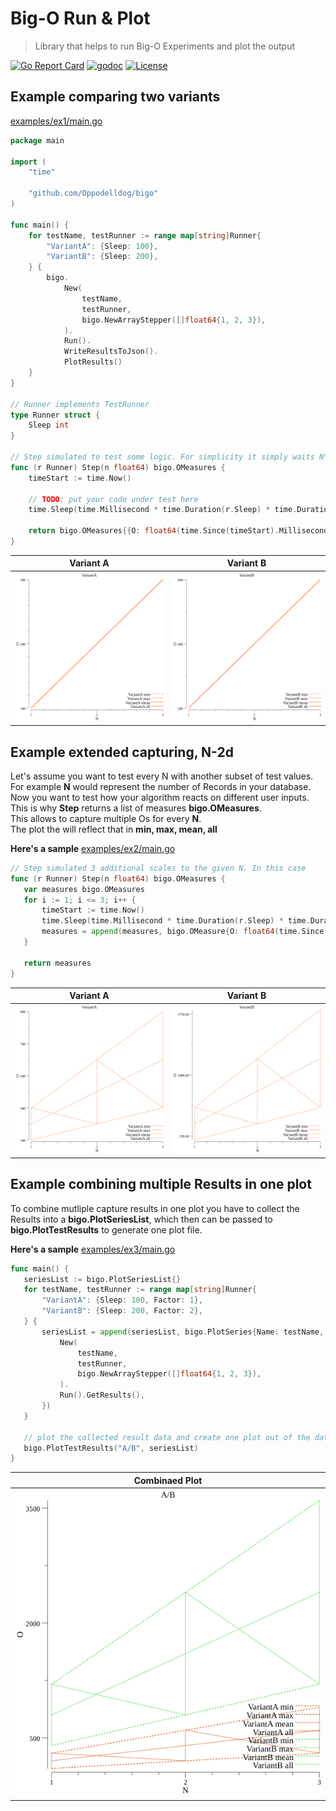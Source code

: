 # Big-O Run & Plot
> Library that helps to run Big-O Experiments and plot the output

[![Go Report Card](https://goreportcard.com/badge/github.com/Oppodelldog/bigo)](https://goreportcard.com/report/github.com/Oppodelldog/bigo)
[![godoc](https://img.shields.io/badge/godoc-reference-5272B4.svg)](https://godoc.org/github.com/Oppodelldog/bigo)
[![License](https://img.shields.io/github/license/mashape/apistatus.svg)](https://raw.githubusercontent.com/Oppodelldog/bigo/master/LICENSE)

## Example comparing two variants
[examples/ex1/main.go](examples/ex1/main.go)
```go
package main

import (
	"time"

	"github.com/Oppodelldog/bigo"
)

func main() {
	for testName, testRunner := range map[string]Runner{
		"VariantA": {Sleep: 100},
		"VariantB": {Sleep: 200},
	} {
		bigo.
			New(
				testName,
				testRunner,
				bigo.NewArrayStepper([]float64{1, 2, 3}),
			).
			Run().
			WriteResultsToJson().
			PlotResults()
	}
}

// Runner implements TestRunner
type Runner struct {
	Sleep int
}

// Step simulated to test some logic. For simplicity it simply waits N*r.Sleep milliseconds.
func (r Runner) Step(n float64) bigo.OMeasures {
	timeStart := time.Now()

	// TODO: put your code under test here
	time.Sleep(time.Millisecond * time.Duration(r.Sleep) * time.Duration(n))

	return bigo.OMeasures{{O: float64(time.Since(timeStart).Milliseconds())}}
}
```

Variant A           |  Variant B
:-------------------------:|:-------------------------:
![](examples/ex1/VariantA.png)  |  ![](examples/ex1/VariantB.png)

## Example extended capturing, N-2d
Let's assume you want to test every N with another subset of test values.  
For example **N** would represent the number of Records in your database.  
Now you want to test how your algorithm reacts on different user inputs.  
This is why **Step** returns a list of measures **bigo.OMeasures**.  
This allows to capture multiple Os for every **N**.    
The plot the will reflect that in **min, max, mean, all**  

**Here's a sample**
[examples/ex2/main.go](examples/ex2/main.go)

 ```go
// Step simulated 3 additional scales to the given N. In this case
func (r Runner) Step(n float64) bigo.OMeasures {
	var measures bigo.OMeasures
	for i := 1; i <= 3; i++ {
		timeStart := time.Now()
		time.Sleep(time.Millisecond * time.Duration(r.Sleep) * time.Duration(n) * time.Duration(i*r.Factor))
		measures = append(measures, bigo.OMeasure{O: float64(time.Since(timeStart).Milliseconds())})
	}

	return measures
}

 ```
 
 Variant A           |  Variant B
:-------------------------:|:-------------------------:
![](examples/ex2/VariantA.png)  |  ![](examples/ex2/VariantB.png)


## Example combining multiple Results in one plot

To combine mutliple capture results in one plot you have to collect
the Results into a **bigo.PlotSeriesList**, which then can be passed
to **bigo.PlotTestResults** to generate one plot file.

**Here's a sample**
[examples/ex3/main.go](examples/ex3/main.go)

 ```go
func main() {
	seriesList := bigo.PlotSeriesList{}
	for testName, testRunner := range map[string]Runner{
		"VariantA": {Sleep: 100, Factor: 1},
		"VariantB": {Sleep: 200, Factor: 2},
	} {
		seriesList = append(seriesList, bigo.PlotSeries{Name: testName, Results: bigo.
			New(
				testName,
				testRunner,
				bigo.NewArrayStepper([]float64{1, 2, 3}),
			).
			Run().GetResults(),
		})
	}

	// plot the collected result data and create one plot out of the data
	bigo.PlotTestResults("A/B", seriesList)
}
 ```
 
 Combinaed Plot          | 
:-------------------------:|
![](examples/ex3/AB.png)|